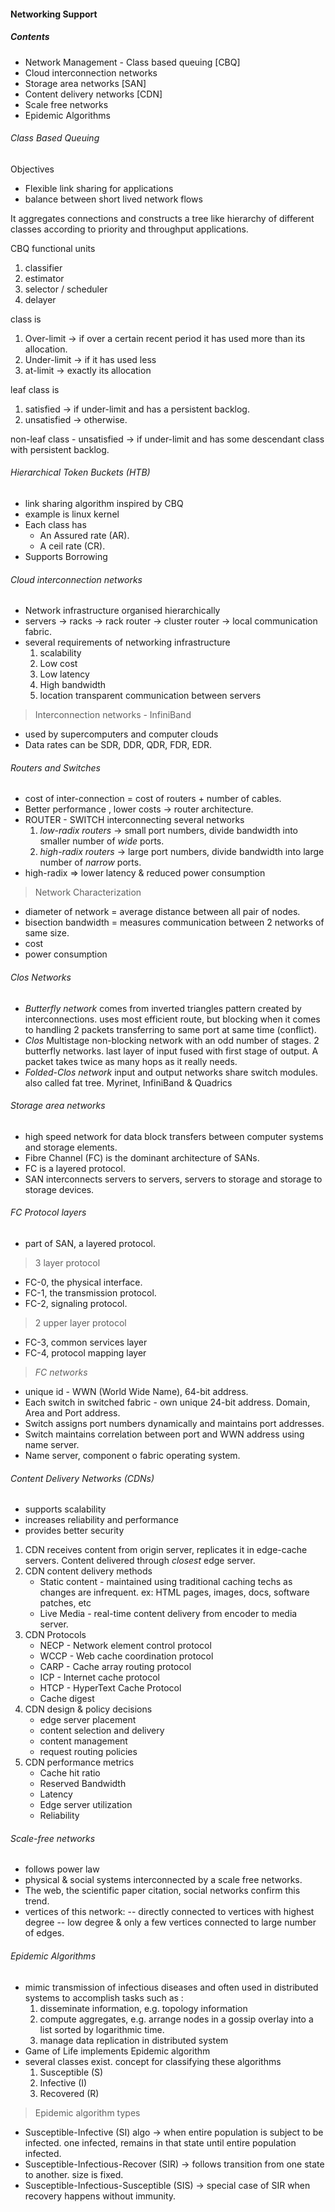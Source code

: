 #### Networking Support

##### Contents
- Network Management - Class based queuing [CBQ]
- Cloud interconnection networks
- Storage area networks [SAN]
- Content delivery networks [CDN]
- Scale free networks 
- Epidemic Algorithms

###### Class Based Queuing
Objectives
- Flexible link sharing for applications
- balance between short lived network flows

It aggregates connections and constructs  a tree like hierarchy of different classes according to priority and throughput applications.

CBQ functional units
1. classifier
2. estimator
3. selector / scheduler
4. delayer

class is
1. Over-limit -> if over a certain recent period it has used more than its allocation.
2. Under-limit -> if it has used less
3. at-limit -> exactly its allocation

leaf class is
1. satisfied -> if under-limit and has a persistent backlog.
2. unsatisfied -> otherwise.

non-leaf class - unsatisfied -> if under-limit and has some descendant class with persistent backlog.

###### Hierarchical Token Buckets (HTB)
- link sharing algorithm inspired by CBQ
- example is linux kernel
- Each class has 
  - An Assured rate (AR).
  - A ceil rate (CR).
- Supports Borrowing

###### Cloud interconnection networks
- Network infrastructure organised hierarchically
- servers -> racks -> rack router -> cluster router -> local communication fabric.
- several requirements of networking infrastructure
  1. scalability
  2. Low cost
  3. Low latency
  4. High bandwidth
  5. location transparent communication between servers
> Interconnection networks - InfiniBand
- used by supercomputers and computer clouds
- Data rates can be SDR, DDR, QDR, FDR, EDR.

###### Routers and Switches
 - cost of inter-connection = cost of routers + number of cables.
 - Better performance , lower costs -> router architecture.
 - ROUTER - SWITCH interconnecting several networks
   1. *low-radix routers* -> small port numbers, divide bandwidth into smaller number of *wide* ports.
   2. *high-radix routers* -> large port numbers, divide bandwidth into large number of *narrow* ports.
 - high-radix => lower latency & reduced power consumption
 > Network Characterization
 - diameter of network = average distance between all pair of nodes.
 - bisection bandwidth = measures communication between 2 networks of same size.
 - cost
 - power consumption

###### Clos Networks

- *Butterfly network*
  comes from inverted triangles pattern created by interconnections.
  uses most efficient route, but blocking when it comes to handling 2 packets transferring to same port at same time (conflict).
- *Clos*
  Multistage non-blocking network with an odd number of stages.
  2 butterfly networks. last layer of input fused with first stage of output.
  A packet takes twice as many hops as it really needs.
- *Folded-Clos network*
  input and output networks share switch modules.
  also called fat tree.
  Myrinet, InfiniBand & Quadrics

###### Storage area networks
- high speed network for data block transfers between computer systems and storage elements.
- Fibre Channel (FC) is the dominant architecture of SANs.
- FC is a layered protocol.
- SAN interconnects servers to servers, servers to storage and storage to storage devices.

###### FC Protocol layers
- part of SAN, a layered protocol.
> 3 layer protocol
- FC-0, the physical interface.
- FC-1, the transmission protocol.
- FC-2, signaling protocol.
> 2 upper layer protocol
- FC-3, common services layer
- FC-4, protocol mapping layer
> *FC networks*
- unique id - WWN (World Wide Name), 64-bit address.
- Each switch in switched fabric - own unique 24-bit address. Domain, Area and Port address.
- Switch assigns port numbers dynamically and maintains port addresses.
- Switch maintains correlation between port and WWN address using name server.
- Name server, component o fabric operating system.

###### Content Delivery Networks (CDNs)
- supports scalability
- increases reliability and performance
- provides better security

1. CDN receives content from origin server, replicates it in edge-cache servers. Content delivered through *closest* edge server.
2. CDN content delivery methods
   - Static content - maintained using traditional caching techs as changes are infrequent. ex: HTML pages, images, docs, software patches, etc
   - Live Media  - real-time content delivery from encoder to media server.
3. CDN Protocols
   - NECP - Network element control protocol
   - WCCP - Web cache coordination protocol
   - CARP - Cache array routing protocol
   - ICP - Internet cache protocol
   - HTCP - HyperText Cache Protocol
   - Cache digest
4. CDN design & policy decisions
   - edge server placement
   - content selection and delivery
   - content management
   - request routing policies
5. CDN performance metrics
   - Cache hit ratio
   - Reserved Bandwidth
   - Latency
   - Edge server utilization
   - Reliability

###### Scale-free networks
- follows power law
- physical & social systems interconnected by a scale free networks.
- The web, the scientific paper citation, social networks confirm this trend.
- vertices of this network:
  -- directly connected to vertices with highest degree
  -- low degree & only a few vertices connected to large number of edges.

###### Epidemic Algorithms

- mimic transmission of infectious diseases and often used in distributed systems to accomplish tasks such as :
  1. disseminate information, e.g. topology information
  2. compute aggregates, e.g. arrange nodes in a gossip overlay into a list sorted by logarithmic time.
  3. manage data replication in distributed system
- Game of Life implements Epidemic algorithm
- several classes exist. concept for classifying these algorithms
  1. Susceptible (S)
  2. Infective (I)
  3. Recovered (R)
> Epidemic algorithm types
- Susceptible-Infective (SI) algo -> when entire population is subject to be infected. one infected, remains in that state until entire population infected.
- Susceptible-Infectious-Recover (SIR) -> follows transition from one state to another. size is fixed.
- Susceptible-Infectious-Susceptible (SIS) -> special case of SIR when recovery happens without immunity.
